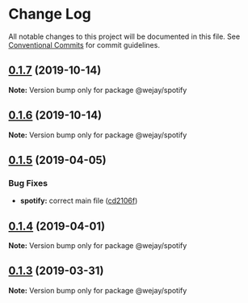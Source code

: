 # Change Log

All notable changes to this project will be documented in this file.
See [Conventional Commits](https://conventionalcommits.org) for commit guidelines.

## [0.1.7](https://github.com/Iteam1337/wejay-utils/compare/@wejay/spotify@0.1.6...@wejay/spotify@0.1.7) (2019-10-14)

**Note:** Version bump only for package @wejay/spotify





## [0.1.6](https://github.com/Iteam1337/wejay-utils/compare/@wejay/spotify@0.1.5...@wejay/spotify@0.1.6) (2019-10-14)

**Note:** Version bump only for package @wejay/spotify





## [0.1.5](https://github.com/Iteam1337/wejay-utils/compare/@wejay/spotify@0.1.4...@wejay/spotify@0.1.5) (2019-04-05)


### Bug Fixes

* **spotify:** correct main file ([cd2106f](https://github.com/Iteam1337/wejay-utils/commit/cd2106f))





## [0.1.4](https://github.com/Iteam1337/wejay-utils/compare/@wejay/spotify@0.1.3...@wejay/spotify@0.1.4) (2019-04-01)

**Note:** Version bump only for package @wejay/spotify





## [0.1.3](https://github.com/Iteam1337/wejay-utils/compare/@wejay/spotify@0.1.2...@wejay/spotify@0.1.3) (2019-03-31)

**Note:** Version bump only for package @wejay/spotify
